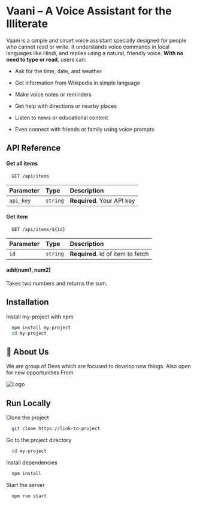 
# Vaani – A Voice Assistant for the Illiterate

Vaani is a simple and smart voice assistant specially designed for people who cannot read or write. It understands voice commands in local languages like Hindi, and replies using a natural, friendly voice. **With no need to type or read**, users can:

- Ask for the time, date, and weather

- Get information from Wikipedia in simple language

- Make voice notes or reminders

- Get help with directions or nearby places

- Listen to news or educational content

- Even connect with friends or family using voice prompts

## API Reference

#### Get all items

```http
  GET /api/items
```

| Parameter | Type     | Description                |
| :-------- | :------- | :------------------------- |
| `api_key` | `string` | **Required**. Your API key |

#### Get item

```http
  GET /api/items/${id}
```

| Parameter | Type     | Description                       |
| :-------- | :------- | :-------------------------------- |
| `id`      | `string` | **Required**. Id of item to fetch |

#### add(num1, num2)

Takes two numbers and returns the sum.


## Installation

Install my-project with npm

```bash
  npm install my-project
  cd my-project
```
    
## 🚀 About Us
We are group of Devs which are focused to develop new things. Also open for new opportunities From 


![Logo](https://bbdu.ac.in/wp-content/uploads/2018/10/bbd-logo.png)


## Run Locally

Clone the project

```bash
  git clone https://link-to-project
```

Go to the project directory

```bash
  cd my-project
```

Install dependencies

```bash
  npm install
```

Start the server

```bash
  npm run start
```

